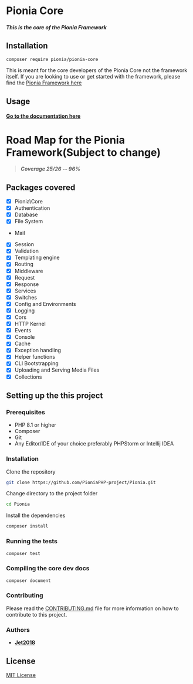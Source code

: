 # Pionia Core

##### This is the core of the Pionia Framework

[//]: # (Adding get api endpoints like /api/v1/service/action, here we also send get requests normally!)
## Installation

```bash
composer require pionia/pionia-core
```
This is meant for the core developers of the Pionia Core not the framework itself.
If you are looking to use or get started with the framework, please find the [Pionia Framework here](https://github.com/PioniaPHP-project/Application)

## Usage

#### [Go to the documentation here](https://pioniaphp-project.github.io/Pionia/)

# Road Map for the Pionia Framework(Subject to change)

> ##### Coverage 25/26 -- 96%

## Packages covered

- [x] Pionia\Core
- [x] Authentication
- [x] Database
- [x] File System
-  Mail
- [x] Session
- [x] Validation
- [x] Templating engine
- [x] Routing
- [x] Middleware
- [x] Request
- [x] Response
- [x] Services
- [x] Switches
- [x] Config and Environments
- [x] Logging
- [x] Cors
- [x] HTTP Kernel
- [x] Events
- [x] Console
- [x] Cache
- [x] Exception handling
- [x] Helper functions
- [x] CLI Bootstrapping
- [x] Uploading and Serving Media Files
- [x] Collections

## Setting up the this project

### Prerequisites

- PHP 8.1 or higher
- Composer
- Git
- Any Editor/IDE of your choice preferably PHPStorm or Intellij IDEA

### Installation

Clone the repository

```bash
git clone https://github.com/PioniaPHP-project/Pionia.git
```

Change directory to the project folder

```bash
cd Pionia
```

Install the dependencies

```bash
composer install
```

### Running the tests

```bash
composer test
```

### Compiling the core dev docs

```bash
composer document
```

### Contributing

Please read the [CONTRIBUTING.md](/CONTRIBUTING.md) file for more information on how to contribute to this project.

### Authors

- [**Jet2018**](https://github.com/jet2018)

## License
[MIT License](https://github.com/PioniaPHP-project/.github/blob/main/profile/LICENCE.md)
